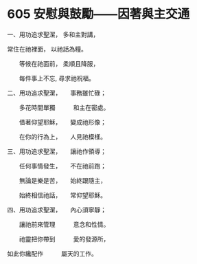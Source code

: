 # 605 安慰與鼓勵——因著與主交通

一、用功追求聖潔， 多和主對講，

常住在祂裡面， 以祂話為糧。

　　等候在祂面前， 柔順且降服，

　　每件事上不忘, 尋求祂祝福。

二、用功追求聖潔，　　事務雖忙碌；

　　多花時間單獨　　　和主在密處。

　　借著仰望耶穌，　　變成祂形像；

　　在你的行為上，　　人見祂模樣。

三、用功追求聖潔，　　讓祂作領導；

　　任何事情發生，　　不在祂前跑；

　　無論是樂是苦，　　始終跟隨主，

　　始終相信祂話，　　常仰望耶穌。

四、用功追求聖潔，　　內心須寧靜；

　　讓祂前來管理　　　意念和性情。

　　祂靈把你帶到　　　愛的發源所，

如此你纔配作　　　屬天的工作。

